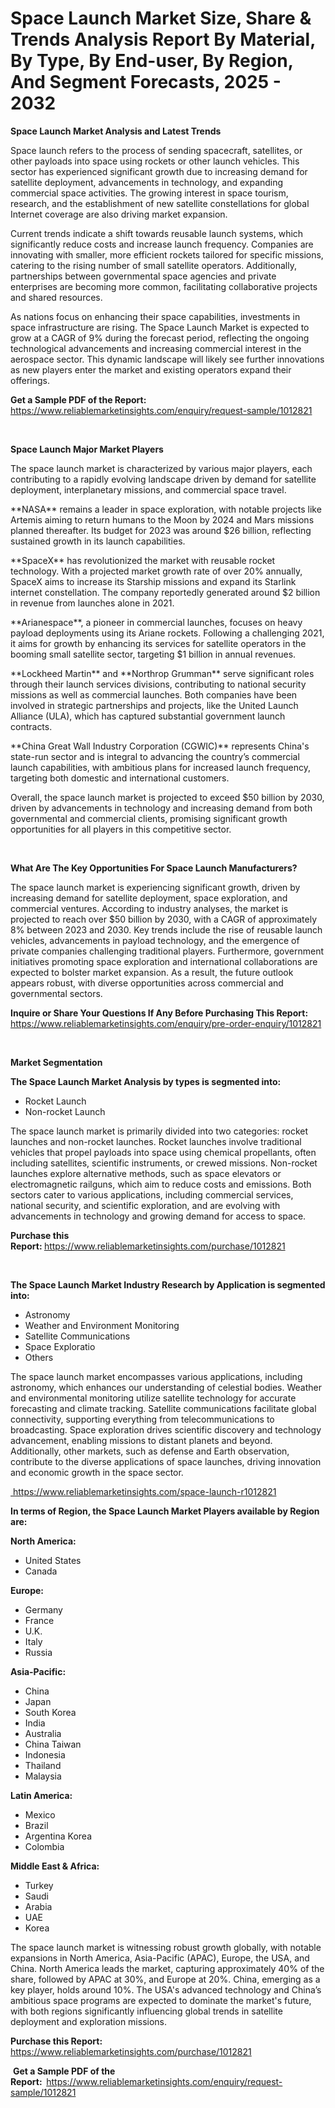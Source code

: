 <p><h1>Space Launch Market Size, Share & Trends Analysis Report By Material, By Type, By End-user, By Region, And Segment Forecasts, 2025 - 2032</h1></p><p><strong>Space Launch Market Analysis and Latest Trends</strong></p>
<p><p>Space launch refers to the process of sending spacecraft, satellites, or other payloads into space using rockets or other launch vehicles. This sector has experienced significant growth due to increasing demand for satellite deployment, advancements in technology, and expanding commercial space activities. The growing interest in space tourism, research, and the establishment of new satellite constellations for global Internet coverage are also driving market expansion.</p><p>Current trends indicate a shift towards reusable launch systems, which significantly reduce costs and increase launch frequency. Companies are innovating with smaller, more efficient rockets tailored for specific missions, catering to the rising number of small satellite operators. Additionally, partnerships between governmental space agencies and private enterprises are becoming more common, facilitating collaborative projects and shared resources.</p><p>As nations focus on enhancing their space capabilities, investments in space infrastructure are rising. The Space Launch Market is expected to grow at a CAGR of 9% during the forecast period, reflecting the ongoing technological advancements and increasing commercial interest in the aerospace sector. This dynamic landscape will likely see further innovations as new players enter the market and existing operators expand their offerings.</p></p>
<p><strong>Get a Sample PDF of the Report:&nbsp;</strong> <a href="https://www.reliablemarketinsights.com/enquiry/request-sample/1012821?utm_campaign=2179&utm_medium=2&utm_source=Github&utm_content=ia&utm_term=16042025&utm_id=space-launch">https://www.reliablemarketinsights.com/enquiry/request-sample/1012821</a></p>
<p>&nbsp;</p>
<p><strong>Space Launch Major Market Players</strong></p>
<p><p>The space launch market is characterized by various major players, each contributing to a rapidly evolving landscape driven by demand for satellite deployment, interplanetary missions, and commercial space travel. </p><p>**NASA** remains a leader in space exploration, with notable projects like Artemis aiming to return humans to the Moon by 2024 and Mars missions planned thereafter. Its budget for 2023 was around $26 billion, reflecting sustained growth in its launch capabilities.</p><p>**SpaceX** has revolutionized the market with reusable rocket technology. With a projected market growth rate of over 20% annually, SpaceX aims to increase its Starship missions and expand its Starlink internet constellation. The company reportedly generated around $2 billion in revenue from launches alone in 2021.</p><p>**Arianespace**, a pioneer in commercial launches, focuses on heavy payload deployments using its Ariane rockets. Following a challenging 2021, it aims for growth by enhancing its services for satellite operators in the booming small satellite sector, targeting $1 billion in annual revenues.</p><p>**Lockheed Martin** and **Northrop Grumman** serve significant roles through their launch services divisions, contributing to national security missions as well as commercial launches. Both companies have been involved in strategic partnerships and projects, like the United Launch Alliance (ULA), which has captured substantial government launch contracts.</p><p>**China Great Wall Industry Corporation (CGWIC)** represents China's state-run sector and is integral to advancing the country’s commercial launch capabilities, with ambitious plans for increased launch frequency, targeting both domestic and international customers.</p><p>Overall, the space launch market is projected to exceed $50 billion by 2030, driven by advancements in technology and increasing demand from both governmental and commercial clients, promising significant growth opportunities for all players in this competitive sector.</p></p>
<p>&nbsp;</p>
<p><strong>What Are The Key Opportunities For Space Launch Manufacturers?</strong></p>
<p><p>The space launch market is experiencing significant growth, driven by increasing demand for satellite deployment, space exploration, and commercial ventures. According to industry analyses, the market is projected to reach over $50 billion by 2030, with a CAGR of approximately 8% between 2023 and 2030. Key trends include the rise of reusable launch vehicles, advancements in payload technology, and the emergence of private companies challenging traditional players. Furthermore, government initiatives promoting space exploration and international collaborations are expected to bolster market expansion. As a result, the future outlook appears robust, with diverse opportunities across commercial and governmental sectors.</p></p>
<p><strong>Inquire or Share Your Questions If Any Before Purchasing This Report:</strong> <a href="https://www.reliablemarketinsights.com/enquiry/pre-order-enquiry/1012821?utm_campaign=2179&utm_medium=2&utm_source=Github&utm_content=ia&utm_term=16042025&utm_id=space-launch">https://www.reliablemarketinsights.com/enquiry/pre-order-enquiry/1012821</a></p>
<p>&nbsp;</p>
<p><strong>Market Segmentation</strong></p>
<p><strong>The Space Launch Market Analysis by types is segmented into:</strong></p>
<p><ul><li>Rocket Launch</li><li>Non-rocket Launch</li></ul></p>
<p><p>The space launch market is primarily divided into two categories: rocket launches and non-rocket launches. Rocket launches involve traditional vehicles that propel payloads into space using chemical propellants, often including satellites, scientific instruments, or crewed missions. Non-rocket launches explore alternative methods, such as space elevators or electromagnetic railguns, which aim to reduce costs and emissions. Both sectors cater to various applications, including commercial services, national security, and scientific exploration, and are evolving with advancements in technology and growing demand for access to space.</p></p>
<p><strong>Purchase this Report:&nbsp;</strong><a href="https://www.reliablemarketinsights.com/purchase/1012821?utm_campaign=2179&utm_medium=2&utm_source=Github&utm_content=ia&utm_term=16042025&utm_id=space-launch">https://www.reliablemarketinsights.com/purchase/1012821</a></p>
<p>&nbsp;</p>
<p><strong>The Space Launch Market Industry Research by Application is segmented into:</strong></p>
<p><ul><li>Astronomy</li><li>Weather and Environment Monitoring</li><li>Satellite Communications</li><li>Space Exploratio</li><li>Others</li></ul></p>
<p><p>The space launch market encompasses various applications, including astronomy, which enhances our understanding of celestial bodies. Weather and environmental monitoring utilize satellite technology for accurate forecasting and climate tracking. Satellite communications facilitate global connectivity, supporting everything from telecommunications to broadcasting. Space exploration drives scientific discovery and technology advancement, enabling missions to distant planets and beyond. Additionally, other markets, such as defense and Earth observation, contribute to the diverse applications of space launches, driving innovation and economic growth in the space sector.</p></p>
<p><a href="https://www.reliablemarketinsights.com/space-launch-r1012821?utm_campaign=2179&utm_medium=2&utm_source=Github&utm_content=ia&utm_term=16042025&utm_id=space-launch">&nbsp;https://www.reliablemarketinsights.com/space-launch-r1012821</a></p>
<p><strong>In terms of Region, the Space Launch Market Players available by Region are:</strong></p>
<p>
    <p> <strong> North America: </strong>
        <ul>
            <li>United States</li>
            <li>Canada</li>
        </ul>
        </p> 
    <p> <strong> Europe: </strong>
        <ul>
            <li>Germany</li>
            <li>France</li>
            <li>U.K.</li>
            <li>Italy</li>
            <li>Russia</li>
        </ul>
        </p> 
    <p> <strong> Asia-Pacific: </strong>
        <ul>
            <li>China</li>
            <li>Japan</li>
            <li>South Korea</li>
            <li>India</li>
            <li>Australia</li>
            <li>China Taiwan</li>
            <li>Indonesia</li>
            <li>Thailand</li>
            <li>Malaysia</li>
        </ul>
        </p> 
    <p> <strong> Latin America: </strong>
        <ul>
            <li>Mexico</li>
            <li>Brazil</li>
            <li>Argentina Korea</li>
            <li>Colombia</li>
        </ul>
        </p> 
    <p> <strong> Middle East & Africa: </strong>
        <ul>
            <li>Turkey</li>
            <li>Saudi</li>
            <li>Arabia</li>
            <li>UAE</li>
            <li>Korea</li>
        </ul>
    </p>
    </p>
<p><p>The space launch market is witnessing robust growth globally, with notable expansions in North America, Asia-Pacific (APAC), Europe, the USA, and China. North America leads the market, capturing approximately 40% of the share, followed by APAC at 30%, and Europe at 20%. China, emerging as a key player, holds around 10%. The USA's advanced technology and China’s ambitious space programs are expected to dominate the market's future, with both regions significantly influencing global trends in satellite deployment and exploration missions.</p></p>
<p><strong>Purchase this Report: </strong><a href="https://www.reliablemarketinsights.com/purchase/1012821?utm_campaign=2179&utm_medium=2&utm_source=Github&utm_content=ia&utm_term=16042025&utm_id=space-launch">https://www.reliablemarketinsights.com/purchase/1012821</a></p>
<p>&nbsp;<strong>Get a Sample PDF of the Report:&nbsp;&nbsp;</strong><a href="https://www.reliablemarketinsights.com/enquiry/request-sample/1012821?utm_campaign=2179&utm_medium=2&utm_source=Github&utm_content=ia&utm_term=16042025&utm_id=space-launch">https://www.reliablemarketinsights.com/enquiry/request-sample/1012821</a></p>
<p><strong></strong></p>
<p><p></p><p></p><p></p></p>